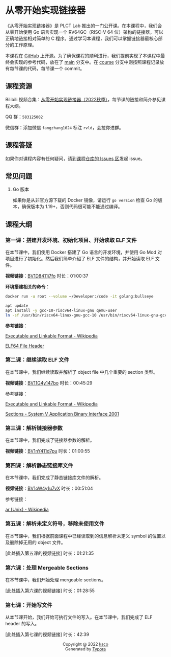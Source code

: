 # 从零开始实现链接器



《从零开始实现链接器》是 PLCT Lab 推出的一门公开课。在本课程中，我们会从零开始使用 Go 语言实现一个 RV64GC（RISC-V 64 位）架构的链接器，可以正确地链接相对简单的 C 程序。通过学习本课程，我们可以掌握链接器最核心部分的工作原理。

本课程在 [GitHub](https://github.com/ksco/rvld) 上开源。为了确保课程的顺利进行，我们提前实现了本课程中最终会实现的参考代码，放在了 [main](https://github.com/ksco/rvld/tree/main) 分支中。在 [course](https://github.com/ksco/rvld/tree/course) 分支中则按照课程记录放有每节课的代码，每节课一个 commit。

## 课程资源

Bilibili 视频合集：[从零开始实现链接器（2022秋季）](https://space.bilibili.com/296494084/channel/collectiondetail?sid=857032)，每节课的链接和简介参见课程大纲。

QQ 群：`583125002`

微信群：添加微信 `fangzhang1024` 标注 `rvld`，会拉你进群。

## 课程答疑

如果你对课程内容有任何疑问，请到[课程仓库的 Issues 区](https://github.com/ksco/rvld/issues)发起 issue。

## 常见问题

1. Go 版本

    如果你是从非官方源下载的 Docker 镜像，请运行 `go version` 检查 Go 的版本，确保版本为 1.19+，否则代码很可能不能通过编译。


## 课程大纲

### 第一课：搭建开发环境、初始化项目、开始读取 ELF 文件

在本节课中，我们使用 Docker 搭建了 Go 语言的开发环境，并使用 Go Mod 对项目进行了初始化。然后我们简单介绍了 ELF 文件的结构，并开始读取 ELF 文件。

**视频链接**：[BV1D8411j7fo](https://www.bilibili.com/video/BV1D8411j7fo) 时长：01:00:37

**环境搭建相关的命令**：

```bash
docker run -u root --volume ~/Developer:/code -it golang:bullseye
```

```bash
apt update
apt install -y gcc-10-riscv64-linux-gnu qemu-user
ln -sf /usr/bin/riscv64-linux-gnu-gcc-10 /usr/bin/riscv64-linux-gnu-gcc
```

**参考链接**：

[Executable and Linkable Format - Wikipedia](https://en.wikipedia.org/wiki/Executable_and_Linkable_Format)

[ELF64 File Header](https://fasterthanli.me/content/series/making-our-own-executable-packer/part-1/assets/elf64-file-header.bfa657ccd8ab3a7d.svg)



### 第二课：继续读取 ELF 文件

在本节课中，我们继续读取并解析了 object file 中几个重要的 section 类型。

**视频链接**：[BV11G4y147bo](https://www.bilibili.com/video/BV11G4y147bo) 时长：00:45:29

参考链接：

[Executable and Linkable Format - Wikipedia](https://en.wikipedia.org/wiki/Executable_and_Linkable_Format)

[Sections - System V Application Binary Interface 2001](https://refspecs.linuxbase.org/elf/gabi4+/ch4.sheader.html)



### 第三课：解析链接器参数

在本节课中，我们完成了链接器参数的解析。

**视频链接**：[BV1nY411d7pu](https://www.bilibili.com/video/BV1nY411d7pu) 时长：01:00:55



### 第四课：解析静态链接库文件

在本节课中，我们完成了静态链接库文件的解析。

**视频链接**：[BV1oW4y1u7vX](https://www.bilibili.com/video/BV1oW4y1u7vX) 时长：00:51:04

参考链接：

[ar (Unix) - Wikipedia](https://en.wikipedia.org/wiki/Ar_(Unix))



### 第五课：解析未定义符号，移除未使用文件

在本节课中，我们根据前面课程中已经读取到的信息解析未定义 symbol 的位置以及删除掉无用的 object 文件。

[此处插入第五课的视频链接] 时长：01:21:35



### 第六课：处理 Mergeable Sections

在本节课中，我们开始处理 mergeable sections。

[此处插入第六课的视频链接] 时长：01:28:55



### 第七课：开始写文件

从本节课开始，我们开始可执行文件的写入。在本节课中，我们完成了 ELF header 的写入。

[此处插入第七课的视频链接] 时长：42:39



<p style="text-align:center;font-size:0.8rem">Copyright @ 2022 <a alt="ksco" href="https://github.com/ksco">ksco</a> <br />Generated by <a href="https://typora.io/" alt="Typora">Typora</a></p>
